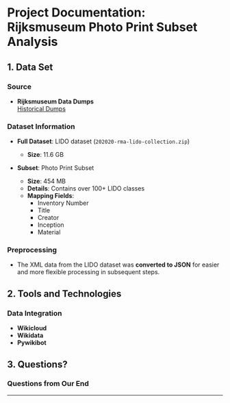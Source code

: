 # Project Documentation: Rijksmuseum Photo Print Subset Analysis

## 1. Data Set

### Source
- **Rijksmuseum Data Dumps**  
  [Historical Dumps](https://data.rijksmuseum.nl/docs/data-dumps/historical-dumps)

### Dataset Information
- **Full Dataset**: LIDO dataset (`202020-rma-lido-collection.zip`)  
  - **Size**: 11.6 GB  

- **Subset**: Photo Print Subset  
  - **Size**: 454 MB  
  - **Details**: Contains over 100+ LIDO classes  
  - **Mapping Fields**:  
    - Inventory Number  
    - Title  
    - Creator  
    - Inception  
    - Material  

### Preprocessing
- The XML data from the LIDO dataset was **converted to JSON** for easier and more flexible processing in subsequent steps.

## 2. Tools and Technologies

### Data Integration
- **Wikicloud**  
- **Wikidata**  
- **Pywikibot**

## 3. Questions?

### Questions from Our End


---

